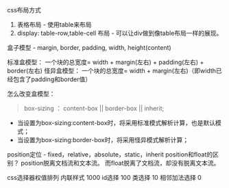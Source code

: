 
css布局方式
1. 表格布局 - 使用table来布局
2. display: table-row,table-cell 布局 - 可以让div做到像table布局一样的展现。

盒子模型 - margin, border, padding, width, height(content)

标准盒模型： 一个块的总宽度= width + margin(左右) + padding(左右) + border(左右)
怪异盒模型： 一个块的总宽度= width + margin(左右)（即width已经包含了padding和border值）

怎么改变盒模型：
> box-sizing ： content-box || border-box || inherit;
* 当设置为box-sizing:content-box时，将采用标准模式解析计算，也是默认模式；
* 当设置为box-sizing:border-box时，将采用怪异模式解析计算；


position定位 - fixed，relative，absolute，static，inherit
position和float的区别？
position脱离文档流和文本流。
而float脱离了文档流，却没有脱离文本流。

css选择器权值排列
内联样式 1000
id选择 100
类选择 10
相邻加法选择 0